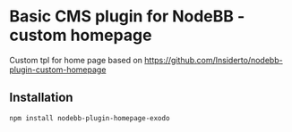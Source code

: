 # Basic CMS plugin for NodeBB - custom homepage

Custom tpl for home page based on https://github.com/Insiderto/nodebb-plugin-custom-homepage


## Installation

    npm install nodebb-plugin-homepage-exodo
